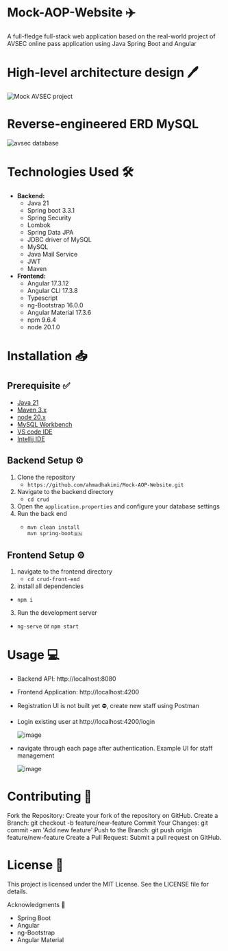 # Mock-AOP-Website ✈️
A full-fledge full-stack web application based on the real-world project of AVSEC online pass application using Java Spring Boot and Angular

# High-level architecture design 🖊️
![Mock AVSEC project](https://github.com/user-attachments/assets/9f357799-c5b5-4fe0-9beb-2baeaa523357)

# Reverse-engineered ERD MySQL

![avsec database](https://github.com/user-attachments/assets/56626e68-cd76-43ac-91a8-7a4ccca41242)

# **Technologies Used** 🛠️
- **Backend:**
   - Java 21
   - Spring boot 3.3.1
   - Spring Security
   - Lombok
   - Spring Data JPA
   - JDBC driver of MySQL
   - MySQL
   - Java Mail Service
   - JWT
   - Maven 
 - **Frontend:**
   - Angular 17.3.12
   - Angular CLI 17.3.8
   - Typescript
   - ng-Bootstrap 16.0.0
   - Angular Material 17.3.6
   - npm 9.6.4
   - node 20.1.0

# **Installation** 📥 
## Prerequisite ✅
- [Java 21](https://www.oracle.com/my/java/technologies/downloads/)
- [Maven 3.x](https://maven.apache.org/download.cgi)
- [node 20.x](https://nodejs.org/en/download/package-manager)
- [MySQL Workbench](https://dev.mysql.com/downloads/workbench/)
- [VS code IDE](https://code.visualstudio.com/)
- [Intellij IDE](https://www.jetbrains.com/idea/download/?section=windows)

## Backend Setup ⚙️
1. Clone the repository
   - `https://github.com/ahmadhakimi/Mock-AOP-Website.git`
2. Navigate to the backend directory
   - `cd crud`
3. Open the `application.properties` and configure your database settings
4. Run the back end
   - ``` bash
     mvn clean install
     mvn spring-boot🇧🇳

## Frontend Setup ⚙️
1. navigate to the frontend directory
   - `cd crud-front-end`
2. install all dependencies
  - `npm i`
3. Run the development server
  - `ng-serve` or `npm start`

# **Usage** 💻
- Backend API: http://localhost:8080
- Frontend Application: http://localhost:4200
- Registration UI is not built yet ⛔, create new staff using Postman
- Login existing user at http://localhost:4200/login
  
  ![image](https://github.com/user-attachments/assets/bc7efba9-a967-465f-8f60-b45f5b5782b7)
  
- navigate through each page after authentication. Example UI for staff management
  
  ![image](https://github.com/user-attachments/assets/4bafff02-3e90-41b3-a92d-7da9932695ae)

# **Contributing** 🤝
Fork the Repository: Create your fork of the repository on GitHub.
Create a Branch: git checkout -b feature/new-feature
Commit Your Changes: git commit -am 'Add new feature'
Push to the Branch: git push origin feature/new-feature
Create a Pull Request: Submit a pull request on GitHub.

# **License** 📜
This project is licensed under the MIT License. See the LICENSE file for details.

Acknowledgments 🙏
- Spring Boot
- Angular
- ng-Bootstrap
- Angular Material

